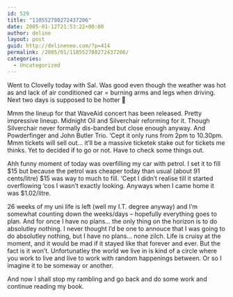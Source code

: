 ```yaml
---
id: 529
title: "110552780272437206"
date: 2005-01-12T21:53:22+00:00
author: deline
layout: post
guid: http://delineneo.com/?p=414
permalink: /2005/01/110552780272437206/
categories:
  - Uncategorized
---
```

Went to Clovelly today with Sal. Was good even though the weather was hot as and lack of air conditioned car = burning arms and legs when driving. Next two days is supposed to be hotter 🙁

Mmm the lineup for that WaveAid concert has been released. Pretty impressive lineup. Midnight Oil and Silverchair reforming for it. Though Silverchair never formally dis-banded but close enough anyway. And Powderfinger and John Butler Trio. &#8216;Cept it only runs from 2pm to 10.30pm. Mmm tickets will sell out&#8230; it&#8217;ll be a massive ticketek stake out for tickets me thinks. Yet to decided if to go or not. Have to check some things out.

Ahh funny moment of today was overfilling my car with petrol. I set it to fill $15 but because the petrol was cheaper today than usual (about 91 cents/litre) $15 was way to much to fill. &#8216;Cept I didn&#8217;t realise till it started overflowing &#8216;cos I wasn&#8217;t exactly looking. Anyways when I came home it was $1.02/litre.

26 weeks of my uni life is left (well my I.T. degree anyway) and I&#8217;m somewhat counting down the weeks/days &#8211; hopefully everything goes to plan. And for once I have no plans&#8230; the only thing on the horizon is to do absolutley nothing. I never thought I&#8217;d be one to annouce that I was going to do absolutley nothing, but I have no plans&#8230; none zilch. Life is cruisy at the moment, and it would be mad if it stayed like that forever and ever. But the fact is it won&#8217;t. Unfortunatley the world we live in is kind of a circle where you work to live and live to work with random happenings between. Or so I imagine it to be someway or another.

And now I shall stop my rambling and go back and do some work and continue reading my book.
